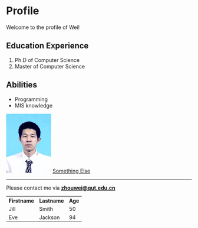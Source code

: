 # Profile
Welcome to the profile of Wei!
## Education Experience
1. Ph.D of Computer Science
2. Master of Computer Science

## Abilities
- Programming
- MIS knowledge

![My Photo](/wei.jpg)
[Something Else](/wei.jpg)

--------------------------------------------------
Please contact me via **zhouwei@qut.edu.cn**

<table style="width:100%">
  <tr>
    <th>Firstname</th>
    <th>Lastname</th> 
    <th>Age</th>
  </tr>
  <tr>
    <td>Jill</td>
    <td>Smith</td> 
    <td>50</td>
  </tr>
  <tr>
    <td>Eve</td>
    <td>Jackson</td> 
    <td>94</td>
  </tr>
</table>
